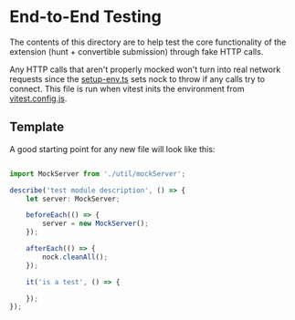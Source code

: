 # End-to-End Testing

The contents of this directory are to help test the core functionality of the extension (hunt + convertible submission) through fake HTTP calls.

Any HTTP calls that aren't properly mocked won't turn into real network requests since the [setup-env.ts](/tests/e2e/util/setup-env.ts) sets nock to throw if any calls try to connect. This file is run when vitest inits the environment from [vitest.config.js](/vitest.config.js).

## Template

A good starting point for any new file will look like this:

```typescript

import MockServer from './util/mockServer';

describe('test module description', () => {
    let server: MockServer;

    beforeEach(() => {
        server = new MockServer();
    });

    afterEach(() => {
        nock.cleanAll();
    });

    it('is a test', () => {

    });
});
```
